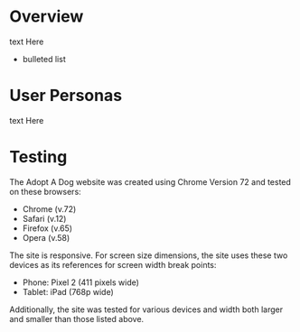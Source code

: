 # Overview

text Here

* bulleted list


# User Personas

text Here

# Testing

The Adopt A Dog website was created using Chrome Version 72 and tested on these browsers:

* Chrome (v.72)
* Safari (v.12)
* Firefox (v.65)
* Opera (v.58)

The site is responsive. For screen size dimensions, the site uses these two devices as its references for screen width break points:

* Phone: Pixel 2 (411 pixels wide)
* Tablet: iPad (768p wide)

Additionally, the site was tested for various devices and width both larger and smaller than those listed above.
